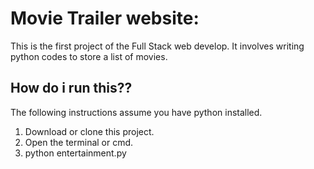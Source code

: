 # Movie Trailer website:

This is the first project of the Full Stack web develop.
It involves writing python codes to store a list of movies.
## How do i run this??
The following instructions assume you have python installed.
1. Download or clone this project.
2. Open the terminal or cmd.
3. python entertainment.py
